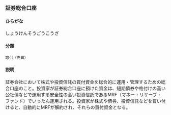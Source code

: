 <div style="display:none;">

## [あ行](securities-terms?id=あ行)
## [か行](securities-terms?id=か行)
## [さ行](securities-terms?id=さ行)

</div>

### 証券総合口座

#### ひらがな

しょうけんそうごうこうざ

#### 分類

`取引（売買）`

#### 説明

証券会社において株式や投資信託の買付資金を総合的に運用・管理するための総合口座のこと。投資家が証券総合口座に預けた資金は、短期債券や格付けの高い公社債などで運用する安全性の高い投資信託であるMRF（マネー・リザーブ・ファンド）でいったん運用される。投資家が株式や債券、投資信託などを買い付けると、自動的にMRFが解約され、それらの買付資金となる。

<div style="display:none;">

## [た行](securities-terms?id=た行)
## [な行](securities-terms?id=な行)
## [は行](securities-terms?id=は行)
## [ま行](securities-terms?id=ま行)
## [や行](securities-terms?id=や行)
## [ら行](securities-terms?id=ら行)
## [わ行](securities-terms?id=わ行)
## [英数字・記号](securities-terms?id=英数字・記号)

</div>

